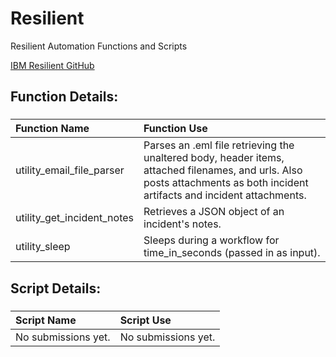 # Resilient
Resilient Automation Functions and Scripts

[IBM Resilient GitHub](https://github.com/ibmresilient)



## Function Details:

###
| **Function Name** | **Function Use** |
| :------------- |:-------------|
| utility_email_file_parser | Parses an .eml file retrieving the unaltered body, header items, attached filenames, and urls. Also posts attachments as both incident artifacts and incident attachments. |
| utility_get_incident_notes | Retrieves a JSON object of an incident's notes. |
| utility_sleep | Sleeps during a workflow for time_in_seconds (passed in as input). |


## Script Details:

###
| **Script Name** | **Script Use** |
| :------------- |:-------------|
| No submissions yet. | No submissions yet. |
